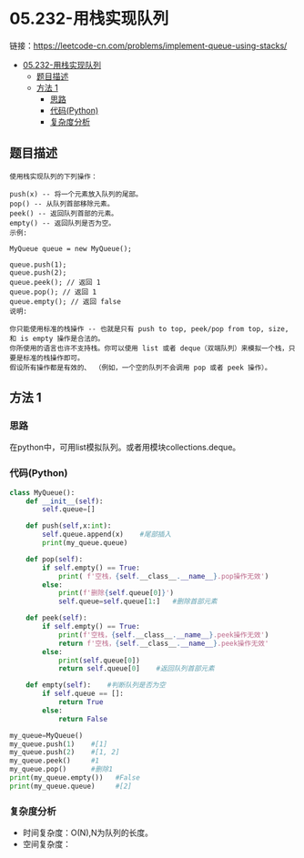 # 05.232-用栈实现队列

链接：https://leetcode-cn.com/problems/implement-queue-using-stacks/

- [05.232-用栈实现队列](#05232-用栈实现队列)
    - [题目描述](#题目描述)
    - [方法 1](#方法-1)
        - [思路](#思路)
        - [代码(Python)](#代码Python)
        - [复杂度分析](#复杂度分析)

## 题目描述
```
使用栈实现队列的下列操作：

push(x) -- 将一个元素放入队列的尾部。
pop() -- 从队列首部移除元素。
peek() -- 返回队列首部的元素。
empty() -- 返回队列是否为空。
示例:

MyQueue queue = new MyQueue();

queue.push(1);
queue.push(2);
queue.peek(); // 返回 1
queue.pop(); // 返回 1
queue.empty(); // 返回 false
说明:

你只能使用标准的栈操作 -- 也就是只有 push to top, peek/pop from top, size, 和 is empty 操作是合法的。
你所使用的语言也许不支持栈。你可以使用 list 或者 deque（双端队列）来模拟一个栈，只要是标准的栈操作即可。
假设所有操作都是有效的、 （例如，一个空的队列不会调用 pop 或者 peek 操作）。

```

## 方法 1

### 思路
在python中，可用list模拟队列。或者用模块collections.deque。


### 代码(Python)
```python
class MyQueue():
    def __init__(self):
        self.queue=[]

    def push(self,x:int):
        self.queue.append(x)    #尾部插入
        print(my_queue.queue)

    def pop(self):
        if self.empty() == True:
            print( f'空栈，{self.__class__.__name__}.pop操作无效')
        else:
            print(f'删除{self.queue[0]}')
            self.queue=self.queue[1:]   #删除首部元素

    def peek(self):
        if self.empty() == True:
            print(f'空栈，{self.__class__.__name__}.peek操作无效')
            return f'空栈，{self.__class__.__name__}.peek操作无效'
        else:
            print(self.queue[0])
            return self.queue[0]    #返回队列首部元素

    def empty(self):    #判断队列是否为空
        if self.queue == []:
            return True
        else:
            return False

my_queue=MyQueue()
my_queue.push(1)    #[1]
my_queue.push(2)    #[1, 2]
my_queue.peek()     #1
my_queue.pop()      #删除1
print(my_queue.empty())   #False
print(my_queue.queue)     #[2]

```

### 复杂度分析
- 时间复杂度：O(N),N为队列的长度。
- 空间复杂度：
